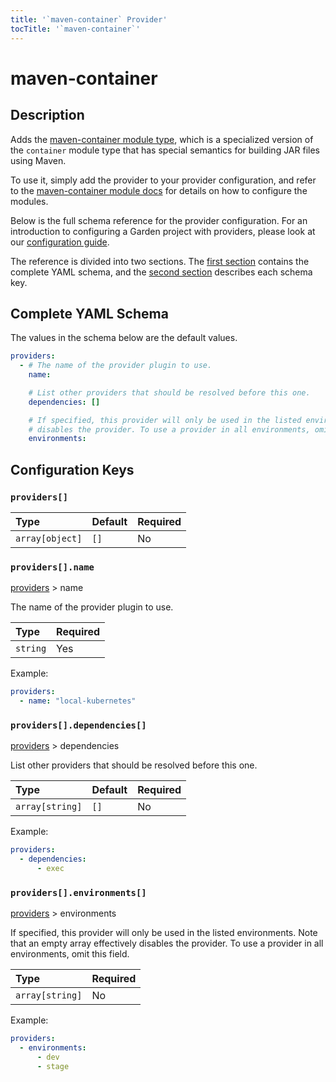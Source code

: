 ```yaml
---
title: '`maven-container` Provider'
tocTitle: '`maven-container`'
---
```


# maven-container

## Description

Adds the [maven-container module type](https://docs.garden.io/reference/module-types/maven-container), which is a specialized version of the `container` module type that has special semantics for building JAR files using Maven.

To use it, simply add the provider to your provider configuration, and refer to the [maven-container module docs](https://docs.garden.io/reference/module-types/maven-container) for details on how to configure the modules.

Below is the full schema reference for the provider configuration. For an introduction to configuring a Garden project with providers, please look at our [configuration guide](../../using-garden/configuration-overview.md).

The reference is divided into two sections. The [first section](maven-container.md#complete-yaml-schema) contains the complete YAML schema, and the [second section](maven-container.md#configuration-keys) describes each schema key.

## Complete YAML Schema

The values in the schema below are the default values.

```yaml
providers:
  - # The name of the provider plugin to use.
    name:

    # List other providers that should be resolved before this one.
    dependencies: []

    # If specified, this provider will only be used in the listed environments. Note that an empty array effectively
    # disables the provider. To use a provider in all environments, omit this field.
    environments:
```

## Configuration Keys

### `providers[]`

| Type | Default | Required |
| :--- | :--- | :--- |
| `array[object]` | `[]` | No |

### `providers[].name`

[providers](maven-container.md#providers) &gt; name

The name of the provider plugin to use.

| Type | Required |
| :--- | :--- |
| `string` | Yes |

Example:

```yaml
providers:
  - name: "local-kubernetes"
```

### `providers[].dependencies[]`

[providers](maven-container.md#providers) &gt; dependencies

List other providers that should be resolved before this one.

| Type | Default | Required |
| :--- | :--- | :--- |
| `array[string]` | `[]` | No |

Example:

```yaml
providers:
  - dependencies:
      - exec
```

### `providers[].environments[]`

[providers](maven-container.md#providers) &gt; environments

If specified, this provider will only be used in the listed environments. Note that an empty array effectively disables the provider. To use a provider in all environments, omit this field.

| Type | Required |
| :--- | :--- |
| `array[string]` | No |

Example:

```yaml
providers:
  - environments:
      - dev
      - stage
```

